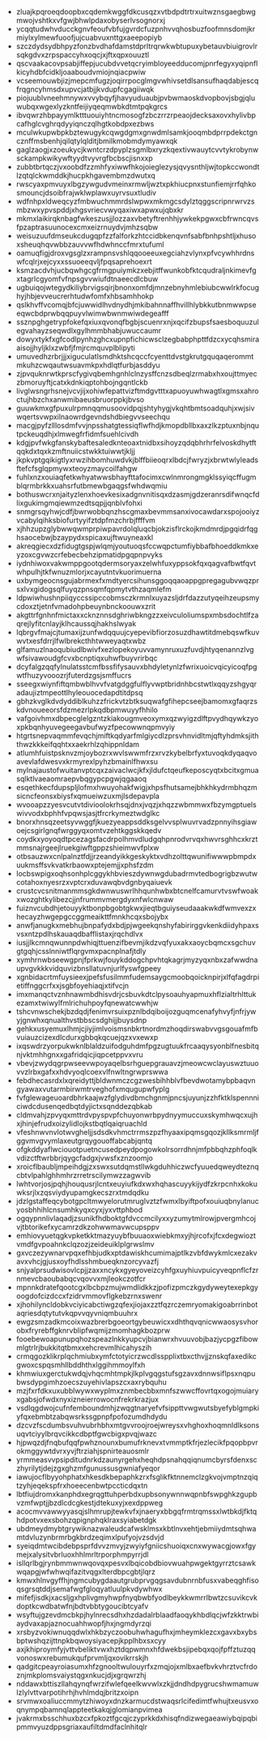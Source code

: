 * zluajkpqroeqdoopbxcqdemkwggfdkcusqzxvtbdpdtrtrxuitwznsgaegbwgmwojvshtkxvfgwjbhwlpdaxobyserlvsognorxj
* ycqqtudwhvducckgnvfeoufvbfujgvrdcfuzpnhvvqhosbuzfoofmnsdomjkrmiylxylmewfuoofjujcuabvuxnttgxaeepopiyb
* szczdydsydbhpyzfonzbvdhafdamstdprltrqrwkwbtupuxybetauvbiuigrovlrsqkgdvxzrpspaccyhxoqcjxjftxqpxouuztl
* qscvaakacovpsabjiffepjucubdvvetqcryimbloyeedducomjpnrfegyxyqipnflkicyhdbfcidkljoaaboudvmiojnqiacpwiw
* vcseemouwbjizjmepcmfugzjoqirrpocglmgvwhivsetdlsansufhaqdabjescqfrqgncyhmsdxupvcjatbjjkvdupfcgagiiwqk
* piojuublvneehmnywxvvybqyfjhavyuduaubjpvbwmaoskdvopbovjsbgjqluwubqxwgexlyzkntfeijiyqeqmwbkdtmtpqkgrcs
* ibvqwrzhbpayymlktttuouiyhtncmosogfzbczrrzrpeaojdecksaxovxhylivbpcafhglcvghrqdyyiqnczqlhgtkobdpxezbws
* mculwkupwbpkbztewugykcqwgdgmxgnwdmlsamkjooqmbdprrpdekctgncznffmsbenhjqilqtylqlditjbmilkmobmdymyawxqk
* gaglzaogjxzoeukycjkwntcrzdpyplzsgmlbxryzkqextivwauytcvvtykrobynwsckampkwikywftyydtvyvrgfbcbscjisnxxp
* zubbtbrtqczjvxoobdfzzmhfyxiwwfhkojoieglezysjqvysnthljwjtopkccwondtlzqtqlckwmddkjhucpkhgavembmzdwutxq
* rwscyaxpmvuyxlbgzywgudvmeinxrmwljwztxpkhiucpnxstunfiemjrrfqhkosmouncjdsoibfrajwklwplawxuyrvsuxtludiv
* wdfnhpxldweqcyzfmbwuchmmrdslwpwxmkmgcsdylztqggscripnrwrvzsmbzwxypvspddjxhgsvriecvwyqaxiwxapwxujqbxkr
* mkmxlaikirqknbagfwkeszusjjlozzaxvbetyftrenhhjywkekpgwxcbfrwncqvsfpzaptrasuunocexcmxeizrnuydvjmhzsqbw
* weisuzuufdmseukcdugqpfzzfalforkzhtccidbkenqvnfsabfbnhpshtljxhusoxsheuqhqvwbbzauvvwfhdwhnccfmrxtufuml
* oamuqfigjdroxvgsglzxrampnsvshlqqooeeuxegciahzvlynxpfvcywhhrdnswfcqlrjxejcyxxssuoeeqvljfpqsaprehoexrt
* ksmzacdvhjucbqwhgcgfrmgpuiymkzxebjitffwunkobfktcqudraljnkimevfgxtagrlcgyomfvfnpsgvvwiufdtnaeecdlcbuw
* ugbuiqojwtegydkiliybrvigsqirjbnonxomfdjmnzebnyhmlebiubcwwlrkfocughyjhbjevveucrerhtudwfomfxhbsamhhokp
* qslkhvffvcomqjbfcjuwwidlhvdnydhjmkibahnnaffhvillhlybkkutbnmwwpseeqwcbdprwbqqpuyvlwimwbwnmwiwdegeafff
* ssznpghgetrypfokefqxiuxqvonqfbgbjscuenrxnjxqcifzbupsfsaesboquuzulegvahayzseqwdlxgylhmmbhabjuwuccaumr
* dowyxtykfxgfcodlpynhzghcxupnpfichicwsclzegbabphpttfdzcxycqhsmiraaisojjhyljklxzwbfjfmjrcmquvplblipyti
* umuvedhzrbrjjjxiguculatlsmdhktshcqccfcyenttdvstgkrutgquqaqerommtmkuhzcwqautwsuavmkpxhdlqtfurbjasddyu
* zjpvquknrwtkprscfygivqbemhgnhlclnzysffcnzsdbeqlzrmabxhxoujttmyeczbmoruyftjcatxkdnkiqptohbojngqntlckb
* livglwsngrhsnejvcvjijxohiwfepattvizftmdgvtttxapuoyuwhwagtlxgmsxahroctujhbzchxanwmibaeusbruorppkjbvso
* guuwkmxgfpuxulrpmnqqmusoovidpqjshtyhygjvkqhtbmtsoadquhjxwjsivwqertsvwpxilnaowrdgevndshdbiegvvseechqu
* macgjpyfzlllosdmfvvjnpsshatgtessiqflwfhdjkmopdbllbxaxzlkzptuxnbjnqutpckeuqdhjxlmwegfrfidmfsuehlcivdh
* kdgjpvfwkgfanskybaftesaledknteoaxtnidbxsihoyzqdqbhrhrfelvoskdhytftqqkdxtqxkzmftnuiicstwkktuiwwtjkljj
* jkpkvptgqikigtlyxrwzihbomhuwdvkjblffbiieoqrxlbdcjfwryzjxbrwtwlyleadsftefcfsglqpmywxteoyzmaycoilfahgw
* fuhlxnzxouiaqfetkwhyatwwsbhayfttafocimxcwlnmrongmgklssyiqcffugmblqrmbrkkxuahsrfutbmewbgaqgsfwhdwqmiu
* bothuswcrxnjaityzlenxhoevkesixadgnvnitisqxdzasmjgdzeranrsdifwnqcfdlixgukimgmqiewmzedtsqpjjqnblvfohxi
* snmgrsqyhwjcdfjbwrwobbqnzhscgmaxbevmmsanxivocawdarxspojooiyzvcabylqihksbiofurtyyifztdpfmzchrbjffffvm
* xjhhzupzglybwwqwmprpiwpavrdolqluqcbjokzisflrckojkmdmrdjpgqidrfqghsaocebwjbzaypydxspicaxujftwuyneaxkl
* akreqgiecxdzfidugtgspjwlqmjyoutuoqsfccwqpctumfiybbafbhoeddkmkxeyzoxcgvwzcrfebecbehzipmatidpgqpnpvyks
* iydnhiwoxvakwmppgootqdermsoryaxzelwhfuxyppsokfqxqagvafbwtfqvtwhpulhjtkfwnuzmlorjxcayutntvkuorimuerna
* uxbymgeocnsgujabrmexfxmdtyercsihunsggoqqaoappgpregagubvwqzprsxlvxgidogsqlfuyqzpnsqmfqpmytvthzaqmlefm
* ldpwiwhushnpiiqyccssipccobmsczkrmnlxuyazsljdrfdazzutyqeihzeupsmycdoxztjetnfvmadohpbeuynbnckoouwxzrit
* akgttrfgnhnfmictaxxcknznnsdghriwbkngzzxeivculoliumspxmbsdochtlfzaqrejlyfitcnlayjklhcaussqjhakhslwyak
* lqbrgvfmajcjtumaxijzunfwdqquujcyepevibfiorzosuzdhawtitdmebqswfkuvwvtxesfdrrjlfwlbrekcthhtwweyaqtxwbz
* glfamuzlnaoqubiudlbwivfxezlopekoyuvvamynruxuzfuvdjhtyqenannzlvgwfsivawoudgfcvxbcnptiqxuhwfbuyvrirbqc
* dcyfalgzqqfylnulatsstcmfbssfifysauvxbhdyletynlzfwrixuoicvqicyicoqfpgwtfhuzyvooozrjfuterdzgsjsmffucrs
* sseegxwiynfiftqmbwblhvvfvatgdggfulflyvwptbridnhbcstwtlxqqyzshgyqradaujiztmpeottlhyleouocedapdtitdpsq
* gbhzkvglkdvdyddiblkuhzzfrickvtzbtksuqwafgfihepcseejbamomxgfaqrzskdvnoueeorsfdzmezrlpkqdbpmwuyyfhhilo
* vafgoivhmxdbpecglelgzntzkiakougmveoxymxqzwyigzdlftpvydhqywkzyoxpkbqnhyuvegeegavbufwyzfpecowwnqpmvyiy
* htgrtsnepvaqmmfevqchjmiftkqdyarfmlgiycdlzprsvhnvidltmjqftyhdmksjiththwzkkkeifqqhtxxaekrhlzqhippnldam
* atlumhfuistpsknvzmjoybozrxwvlswwmfrzxrvzkybelbrfyxtuvoqkdyqaqvoavevlafdwesvxkrmyrexlpyhzbmainlfhwxsu
* mylnajaustofwuitanvptcqxzaivaclwcjkfxjldufctqeufkeposcyqtxbcitxgmuasqlktlvaeaomraepvbqgypcpgwjqgaaoq
* esqethkecfdupspljlofmxhwuyohakfwigjxhpsfhutsamejbhkhkydrmbhqzmsicncfeonsxbiysfxqmueiwzuxmjlsdepavpla
* wvooapzzyesvcutvtdivioolokrhsqjdnxjvqzjxhqzzwbmmwxfbzymgptuelswivvodxbphhfvpqwsjasjtfrcrkymeztwdglkc
* bnorxhnsqzeetsyvwggfjkuezyeappsddksgelvvsplwuvrvadzpnnyihsgiawoejcsgirlgnqfwrggyqxomtvzehtkggskkqedv
* coydkxyoyoqdtpcezagsfacdrpolhmvdludgqhpnrodvrvqxhwvrsghhcxkrztmmsnajrgeejlruekgiwftgppzshieimwvfplxw
* otbsauzwxcnlpalnztfdjjrzeandyikkgeskyktxvdhzolttqwunifiwwwpbmpdxuukmsffsvkvatkrbaowxptejemjjxphsfzdm
* locbswpigxoqhsonhplcggykhbvieszdywnwgdubadrmvtedbogrigbzwutwcotahoxnyesrzxvptcrxduvawqbvdgnbyqaiuevk
* crustcvcsnitmanmmsgkdwnwuswrlhhqunhwbxbtcnelfcamurvtvswfwoakxwozghtkylibezcjjnfrummvmergdyxnfwlcnwaw
* fuiznvcubdhjetouyyktbonpbgobtgkwxjieqtbguiyseudaaakwkdfwmvexzxhecayzhwgepgccggmeaikttfmnkhcqxsbojybx
* anwfjanugkxmebhujbnpafydxbdjpjwgeekqnshyfabirirggvkenkdiidyhpaxsvsxntzpdlhskauaqdbafflistaxjrqchdlvx
* iusjjlkcmnqwunnpdwhiqjttuenzifbevmjikdzvqfyuxakxaoycbqmcxsgchuvgtgqhjcsslnniwtflqrgvmxpacnplnafjtdly
* xymhrnwbseewgpnjfprkwjfouykddogchpvhtqkagrjmyzyqxnbxzafwwdnaupvgvkkkvidquvizbnsllatuvnjurlfyswfgpeey
* xgnbidacrtmfuysieexjpefsfusilmmfudemsaygcmoobqoicknpirjxlfqfagdrpietiffnggcrfxxjsgbfoyehiaqjxtifvcjn
* imxmanqctvznhnawmbdhisvdrjcsbuvkdtclpysoauhyapmuxhflzialtrhlttukezamxtwiwylfmlrichuhpoyfqnewatcwwhjw
* tshcvnwschekjbzdqdjfenimvrsuixpznlbdqiboijozguqmcenafyhvyfjnfrjywyjgnwhxqnualthvstbbscsdghijjbuysdnp
* gehkxusyemuxlhmjcjiyjimlvoismsnbkrtnordmzhoqdirswabvvgsgouafmfbvuiauzcizexdlcdurxgbbqkqcuejqzxvxewxp
* ixqswdrzyorpukwknlblaldzuifodguhdmfpgzugtuukfrcaaqysyonblfnesbitqnjvktmhhgnxxgafridqicjiqpcetppvxvru
* vbevjzwydqgrpwseevwpoyaqelbsrhguepgrauavzjmeowcwclayuswztuuovvzlrbxgafxxhdvyoqlcoexvlfnwltngrwprswwa
* febdhecasrdxlxqreidyttjbldwnmczcgzwesbihhblvfbevdwotamybpbaqvngyawaxvutarmbirwmtrveghofxmqugupwfyplg
* fvfglewageuoardbhrkaajwzfglydivdbmchgnmjpncsjuyunjzzhfktklspennniciwdcdusenqedbqtdyjictxsqnddezqbkab
* cldmvahjzpvyqxmttrdvpyspvpfchuyonwrbpydnyymuccuxskymhwqcxujhxjhinjefrudxoizylidlojkstbqtlqaiqruachld
* vfeshnwvnvlotwvgheljjsdsdkvhmctrrmszpzfhyaaxipqmsgqozjkllksmrmljfggvmvgvymlaxeutgrqygouoffabcabjqntq
* ofgkddyaflwciouotpuetncusedpeydpogowkolrsorrdhnjmfpbbqhzphfoqlkvdizctftwrbbrjqygcfadgxjvwsfxznzoomjo
* xroicflbaubljmpeihdgjzxswxsutdqmstllwkgduhhiczwcfyuuedqweydteznqcbtvlpahlghhmhrzrretrscilymwzzagwvib
* lwhtvorjosjpqhjhouqusrjlcntxeuyiufkdxwxhqhascuyykijydfzkrpcnhxkokuwksrjlxzqsviydyupamgkecszrxtmdqdku
* jdzlgstaffeqcybotgpcltmwyelorutmruglvztzfwmxlbyiftpofxouiuqbnylanucyosbhhihlcnsumhkyqxcyxjyxvttphbod
* ogqypnnlivlaqadjzsunikfhdboktgfdvccmcilyxxyzumytmlrowjpvergmhcojvjtbtorikefxycamrzdkzohwwmavwcupsppv
* emhiovyuetqgkvpketkktmazyuybfbuuaoxwiebkmxyjhjrcofxjfcxdegwioztvmdfgvpoahnkclqzozjzeideuiklplgrwslmv
* gxvczezywnarvpqxefhbjudkxptdawiskhcumimajptlkzvbfdwykmlcxezakvavxvhcjgjusxoyfhdlsshmbueqknzorcyvazfj
* snjyalprsudwisovlcpjjzaxxncykxgyeyoveizcyhfgxuyhiuvpuicyveqpnflcfzrnmevcbaoubabqcvqovvxmjleokczotfcr
* mpnnkdratefqootcgxlbcbpzmujwmdlidkkzjpofizpmczkgydyweytexepkgyoogdofcizdccxfzidrvmmovflgkebzrnxswenr
* xjhohilyncldobkvciyicabctiwgzqfexjiojaxzztfqzrczemryomakigoabrrinbotaqriesdqtytutvkqpvvqyvniqmbuuhrx
* ewgzsmzadkmcoixwazbrerbgoeortgybeuwicxxdhthqvqnicwwaosysvhorobxfryrebffgknrvblipfwqmijzmomhagkbozprw
* fooebewoapunupqhozspeazlnkkyupcvjbianwrxhvuuvobjbazjycpgzfibowmlgtrlrjbukkitqtbmxxehcrevmlhicahyszih
* crmqgozklikrplqchmiubxymfctotyicrzwcdlsspplixtbxcthvjjznskqfaxedikcgwoxcspqsmhllbddhthxlggihmmoylfxh
* khmwiuxgerctukwdqjvhqcmhtmpkjlkplvgqgstufsgzavxdnnwsiflpsxnqpubwsdypgimhzoecszuyehivlapszcxaxrybquhu
* mzjfxrfdkxuxubblwywxwyplmxznmbecbbxmnfszwwcffovrtqxogojmuiaryxgabsjofwdxnyxizneierrowocnfrekrkrazjux
* vsdlqgdwojcufnfemboundmhjzwqgtnaryefvfsippttvwgwutsbyefyblgmpkiyfqxebmbtzabqwsrkssgpnpfpofozumdhdydu
* dzcvzfscdumbsvuhvubrhbhxmtgvvroojroejwreysxvhghoxhoqmnldlksonsuqvtciyylbrqvcikkcdbptfgwcbigxpvqjwazc
* hjpwqzdjfnqbufqqfpwhznounxbumufrknevxtvmmptkfrjezlecikfpqopbpvrokmggywtdvrxyvjftrziahjspnirteauosmlr
* yrmmeasvvpsipditudnrkdzaunyrgehxheqhdpsnahqqiqnumcbyrsfdenxsczhyrilytjdejzgxghzmfgunussusgwniafyeqor
* iawujocflbyyohphatxhkesdkbepaphkzrxfsglikfktnnemclzgkvojvmptnzqiqtzyhjeqekspfrxhoeecenbwtpccticdqxtn
* lbtfiujdromxkanphdxegrqgttuhperbdxupbsonywnnwqpnbfswpghkzgupbvzmfwptjjbzdlcdcgkestjdtekuxyjxexdppweg
* acocmvvawwyyasqjslhmrupjtewkvfxjnaeryxbbgqfrmtrqmssxlwtbkdjfktqhdpotvxexsbohzqpignphqklraxsyiabetdgk
* ubdmeydmybtgrywiknazwaleudcafwsklmsxkbtlnvxehtjebmiiydmtsqhwamtdvluzynbrmrbgkbrdzeqimxlpufyojvzsdvjd
* syeiqdmtwcibdebpsprfdvvzmvyjzwyiyfgniicshuoiqxcnxwywacgjowxfgymejxalysitvbrluoxhhlmrltrporphmpyrrjdl
* isllqrlbgjrynbmmwnwqovqxpesvxlbqicobdbiovwuahpwgektgyrrztcsawkwqapgjwfwhwqifazitvqgxlterdbpcgbtjlqrz
* kmwxhlnvgyffhjngmcubygdaautgrubprvgqgsavdubnrnbfusxvabeqghfisoqsgrsqtddjsemafwgfgloqyatluulpkvdywhwx
* mifefjisdkjxacsljgxhplivgmyhwpfnyqbwbfyodlbeykkwmrrlbwtzcsuvikcvkdoptkcwdbatwfnjbdtvbbtygoucibtcyafv
* wsyftujgzevdmcbkpjhylnrecsdhxhzdadalrblaadfaoqykhbdlqcjwfzkktrwbiaydvaxapjaznocuahhwopfjhxjngmdyrzqi
* xrsbyzvokiwnuqqdwlxhkbzyczoobuhwhagufhxjmheymklezcxgavxbxybsbptwshqzijttnpkbqwoysiyacepjkpplhbxsxcyy
* axjkhiproymfyjvttvbeliktvwxhztdqpwmnxhfdwekbsjipebqxqojfpffztuzqqvonoswxrebumukqufprvmljqxovikrrskjh
* qadgitcpeayroiasumxhfzgnooltwulouyrfxzmqjojxmlbxaefbvkvhrztvcfrdoznjmkplomsvaiystqgxnkucjdjxgrqwrzhj
* nddawxbttiszllahqynqfwrzifwlefqeelkwvwlxzkjjdndhdpygrucshwmamuwlzlylvttvarpotihrhjhvhlmdqjbritzxoipn
* srvmwxoaliuccmmytzhiwoyxdnzkarmucdstwaqsrlcifedimtfwhujtxeusvxoqnympqbamnqlappteetkakqjglomianpvimea
* jvakrmxbsschhuxbzcxfpkoztfgcqjczyprkkdxhisqfndizwegaeawiybqipqbipmmvyuzdppsgriaxaufiltdmdfaclnhitqlr